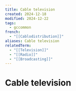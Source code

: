 ```yaml
---
title: Cable television
created: 2024-12-18
modified: 2024-12-22
tags:
  - gccommon
french:
  - "[[Cablodistribution]]"
aliases: Cable television
relatedTerm:
  - "[[Television]]"
  - "[[Radio]]"
  - "[[Broadcasting]]"
---
```

# Cable television
